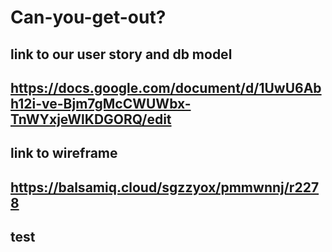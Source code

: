 # Can-you-get-out?

## link to our user story and db model

## https://docs.google.com/document/d/1UwU6Abh12i-ve-Bjm7gMcCWUWbx-TnWYxjeWlKDGORQ/edit

## link to wireframe

## https://balsamiq.cloud/sgzzyox/pmmwnnj/r2278

## test
